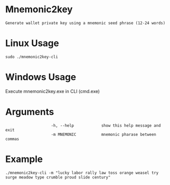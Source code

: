 # Mnemonic2key
    Generate wallet private key using a mnemonic seed phrase (12-24 words)

# Linux Usage
    sudo ./mnemonic2key-cli

# Windows Usage
  Execute mnemonic2key.exe in CLI (cmd.exe)

# Arguments
                        
                        -h, --help            show this help message and exit
                        -m MNEMONIC           mnemonic pharase between commas
                        
# Example
    ./mnemonic2key-cli -m "lucky labor rally law toss orange weasel try surge meadow type crumble proud slide century"
    
